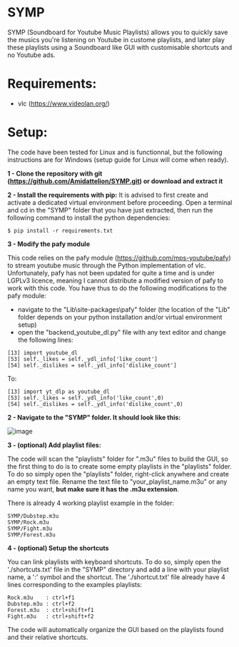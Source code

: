 # SYMP
SYMP (Soundboard for Youtube Music Playlists) allows you to quickly save the musics you're listening on Youtube in custome playlists, and later play these playlists using a Soundboard like GUI with customisable shortcuts and no Youtube ads.

# Requirements:
- vlc (https://www.videolan.org/)
  
# Setup:
The code have been tested for Linux and is functionnal, but the following instructions are for Windows (setup guide for Linux will come when ready).

**1 - Clone the repository with git (https://github.com/Amidattelion/SYMP.git) or download and extract it**

**2 - Install the requirements with pip:**
It is advised to first create and activate a dedicated virtual environment before proceeding.
Open a terminal and cd in the "SYMP" folder that you have just extracted, then run the following command to install the python dependencies:

```
$ pip install -r requirements.txt
```

**3 - Modify the pafy module**

This code relies on the pafy module (https://github.com/mps-youtube/pafy) to stream youtube music through the Python implementation of vlc.
Unfortunately, pafy has not been updated for quite a time and is under LGPLv3 licence, meaning I cannot distribute a modified version of pafy to work with this code.
You have thus to do the following modifications to the pafy module:

- navigate to the "Lib\site-packages\pafy" folder (the location of the "Lib" folder depends on your python installation and/or virtual environment setup)
- open the "backend_youtube_dl.py" file with any text editor and change the following lines:
```
[13] import youtube_dl
[53] self._likes = self._ydl_info['like_count']
[54] self._dislikes = self._ydl_info['dislike_count']
```
To:
```
[13] import yt_dlp as youtube_dl
[53] self._likes = self._ydl_info('like_count',0)
[54] self._dislikes = self._ydl_info('dislike_count',0)
```


**2 - Navigate to the "SYMP" folder. It should look like this:**

![image](https://github.com/Amidattelion/SYMP/assets/87083034/cc5ec8e2-730a-498f-b023-8949726c6271)



**3 - (optional) Add playlist files:**

The code will scan the "playlists" folder for ".m3u" files to build the GUI, so the first thing to do is to create some empty playlists in the "playlists" folder. 
To do so simply open the "playlists" folder, right-click anywhere and create an empty text file. Rename the text file to "your_playlist_name.m3u" or any name you want, **but make sure it has the .m3u extension**.

There is already 4 working playlist example in the folder:
```
SYMP/Dubstep.m3u
SYMP/Rock.m3u
SYMP/Fight.m3u
SYMP/Forest.m3u
```

**4 - (optional) Setup the shortcuts**

You can link playlists with keyboard shortcuts. To do so, simply open the './shortcuts.txt' file in the "SYMP" directory and add a line with your playlist name, a ':' symbol and the shortcut.
The './shortcut.txt' file already have 4 lines corresponding to the examples playlists:

```
Rock.m3u 	: ctrl+f1
Dubstep.m3u	: ctrl+f2
Forest.m3u 	: ctrl+shift+f1
Fight.m3u 	: ctrl+shift+f2
```

The code will automatically organize the GUI based on the playlists found and their relative shortcuts.



